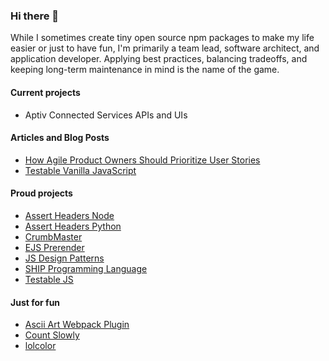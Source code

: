 ### Hi there 👋

While I sometimes create tiny open source npm packages to make my life easier or just to have fun, I'm primarily a team lead, software architect, and application developer. Applying best practices, balancing tradeoffs, and keeping long-term maintenance in mind is the name of the game.

#### Current projects

- Aptiv Connected Services APIs and UIs

#### Articles and Blog Posts

- [How Agile Product Owners Should Prioritize User Stories](https://fusionalliance.com/how-agile-product-owners-should-prioritize-user-stories/)
- [Testable Vanilla JavaScript](https://medium.com/@djragsdale/testable-vanilla-javascript-cbc8b2f54d3)

#### Proud projects

- [Assert Headers Node](https://github.com/djragsdale/assert-headers-node)
- [Assert Headers Python](https://github.com/djragsdale/assert-headers-python)
- [CrumbMaster](https://github.com/swcolegrove/crumb-master)
- [EJS Prerender](https://github.com/djragsdale/ejs-prerender)
- [JS Design Patterns](https://github.com/djragsdale/design-patterns)
- [SHIP Programming Language](https://github.com/djragsdale/ship)
- [Testable JS](https://github.com/djragsdale/testable-js-talk)

#### Just for fun

- [Ascii Art Webpack Plugin](https://github.com/djragsdale/ascii-art-webpack-plugin)
- [Count Slowly](https://github.com/wilderbeest/count-slowly)
- [lolcolor](https://github.com/djragsdale/lolcolor)

<!--
**djragsdale/djragsdale** is a ✨ _special_ ✨ repository because its `README.md` (this file) appears on your GitHub profile.

Here are some ideas to get you started:

- 🔭 I’m currently working on ...
- 🌱 I’m currently learning ...
- 👯 I’m looking to collaborate on ...
- 🤔 I’m looking for help with ...
- 💬 Ask me about ...
- 📫 How to reach me: ...
- 😄 Pronouns: ...
- ⚡ Fun fact: ...
-->
